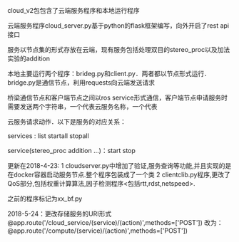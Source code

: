 cloud_v2包包含了云端服务程序和本地运行程序

云端服务程序cloud_server.py基于python的flask框架编写，向外开启了rest api接口

服务以节点集的形式存放在云端，现有服务包括处理双目的stereo_proc以及加法实验的addition

本地主要运行两个程序：brideg.py和client.py．两者都以节点形式运行．bridge.py是通信节点，利用requests向云端发送请求

桥梁通信节点和客户端节点之间以ros service形式通信，客户端节点申请服务时需要发送两个字符串，一个代表云服务名称，一个代表

云服务请求动作．以下是服务的对应关系：

services : list startall stopall

service(stereo_proc addition ...)：start stop

更新在2018-4-23:
1 cloudserver.py中增加了验证,服务查询等功能,并且实现的是在docker容器启动服务节点.整个程序包装成了一个类
2 clientclib.py程序,更改了QoS部分,包括权重计算算法,因子检测程序<包括rtt,rdst,netspeed>.

之前的程序标记为xx_bf.py

2018-5-24：更改存储服务的URI形式
@app.route('/cloud_service/(service)/(action)',methods=['POST'])
改为：
@app.route('/compute/(service)/(action)',methods=['POST'])

